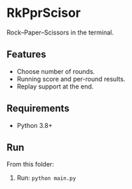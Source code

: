 # RkPprScisor

Rock–Paper–Scissors in the terminal.

## Features
- Choose number of rounds.
- Running score and per-round results.
- Replay support at the end.

## Requirements
- Python 3.8+

## Run
From this folder:
1) Run: `python main.py`
